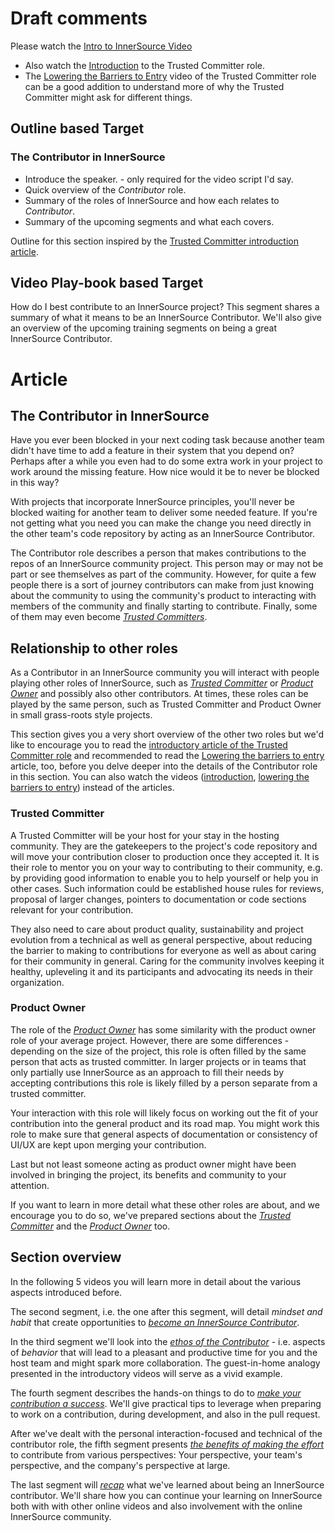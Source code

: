 # Draft comments

 Please watch the [Intro to InnerSource Video](https://www.safaribooksonline.com/videos/introduction-to-innersource/9781492041504)
* Also watch the [Introduction](https://learning.oreilly.com/videos/the-trusted-committer/9781492047599/9781492047599-video323925) to the Trusted Committer role.
* The [Lowering the Barriers to Entry](https://learning.oreilly.com/videos/the-trusted-committer/9781492047599/9781492047599-video323929) video of the Trusted Committer role can be a good addition to understand more of why the Trusted Committer might ask for different things.

## Outline based Target
### The Contributor in InnerSource

  - Introduce the speaker. - only required for the video script I'd say. 
  - Quick overview of the _Contributor_ role.
  - Summary of the roles of InnerSource and how each relates to _Contributor_.
  - Summary of the upcoming segments and what each covers.

Outline for this section inspired by the [Trusted Committer introduction article](https://github.com/InnerSourceCommons/InnerSourceLearningPath/blob/master/trusted-committer/01-introduction.md).

## Video Play-book based Target
How do I best contribute to an InnerSource project?  This segment shares a summary of what it means to be an InnerSource Contributor.  We'll also give an overview of the upcoming training segments on being a great InnerSource Contributor.



# Article

## The Contributor in InnerSource

Have you ever been blocked in your next coding task because another team didn't have time to add a feature in their system that you depend on?
Perhaps after a while you even had to do some extra work in your project to work around the missing feature.
How nice would it be to never be blocked in this way?

With projects that incorporate InnerSource principles, you'll never be blocked waiting for another team to deliver some needed feature.
If you're not getting what you need you can make the change you need directly in the other team's code repository by acting as an InnerSource Contributor.

The Contributor role describes a person that makes contributions to the repos of an InnerSource community project.
This person may or may not be part or see themselves as part of the community.
However, for quite a few people there is a sort of journey contributors can make from just knowing about the community to using the community's product to interacting with members of the community and finally starting to contribute.
Finally, some of them may even become [_Trusted Committers_][TC Introduction].


## Relationship to other roles

As a Contributor in an InnerSource community you will interact with people playing other roles of InnerSource, such as [_Trusted Committer_][TC Introduction] or [_Product Owner_][PO Introduction] and possibly also other contributors.
At times, these roles can be played by the same person, such as Trusted Committer and Product Owner in small grass-roots style projects.

This section gives you a very short overview of the other two roles but we'd like to encourage you to read the [introductory article of the Trusted Committer role][TC Introduction] and recommended to read the [Lowering the barriers to entry][TC Barriers] article, too, before you delve deeper into the details of the Contributor role in this section.
You can also watch the videos ([introduction](https://learning.oreilly.com/videos/the-trusted-committer/9781492047599/9781492047599-video323925), [lowering the barriers to entry](https://learning.oreilly.com/videos/the-trusted-committer/9781492047599/9781492047599-video323929)) instead of the articles.

### Trusted Committer

A Trusted Committer will be your host for your stay in the hosting community.
They are the gatekeepers to the project's code repository and will move your contribution closer to production once they accepted it. 
It is their role to mentor you on your way to contributing to their community, e.g. by providing good information to enable you to help yourself or help you in other cases.
Such information could be established house rules for reviews, proposal of larger changes,  pointers to documentation or code sections relevant for your contribution.

They also need to care about product quality, sustainability and project evolution from a technical as well as general perspective, about reducing the barrier to making to contributions for everyone as well as about caring for their community in general.
Caring for the community involves keeping it healthy, upleveling it and its participants and advocating its needs in their organization.


### Product Owner
The role of the [_Product Owner_][PO Introduction] has some similarity with the product owner role of your average project.
However, there are some differences - depending on the size of the project, this role is often filled by the same person that acts as trusted committer.
In larger projects or in teams that only partially use InnerSource as an approach to fill their needs by accepting contributions this role is likely filled by a person separate from a trusted committer.

Your interaction with this role will likely focus on working out the fit of your contribution into the general product and its road map. 
You might work this role to make sure that general aspects of documentation or consistency of UI/UX are kept upon merging your contribution.  

Last but not least someone acting as product owner might have been involved in bringing the project, its benefits and community to your attention. 


If you want to learn in more detail what these other roles are about, and we encourage you to do so, we've prepared sections about the [_Trusted Committer_][TC Introduction] and the [_Product Owner_][PO Introduction] too.


## Section overview
In the following 5 videos you will learn more in detail about the various aspects introduced before. 

The second segment, i.e. the one after this segment, will detail _mindset and habit_ that create opportunities to [_become an InnerSource Contributor_](https://github.com/InnerSourceCommons/InnerSourceLearningPath/blob/master/contributor/02-becoming-a-contributor-article.md).

In the third segment we'll look into the [_ethos of the Contributor_](https://github.com/InnerSourceCommons/InnerSourceLearningPath/blob/master/contributor/03-contributor-ethos-article.md) - i.e. aspects of _behavior_ that will lead to a pleasant and productive time for you and the host team and might spark more collaboration.
The guest-in-home analogy presented in the introductory videos will serve as a vivid example. 

The fourth segment describes the hands-on things to do to [_make your contribution a success_](https://github.com/InnerSourceCommons/InnerSourceLearningPath/blob/master/contributor/04-mechanics-of-contributing-article.md).
We'll give practical tips to leverage when preparing to work on a contribution, during development, and also in the pull request.  

After we've dealt with the personal interaction-focused and technical of the contributor role, the fifth segment presents [_the benefits of making the effort_](https://github.com/InnerSourceCommons/InnerSourceLearningPath/blob/master/contributor/05-benefits-of-contribution-article.md) to contribute from various perspectives: Your perspective, your team's perspective, and the company's perspective at large.

The last segment will [_recap_](https://github.com/InnerSourceCommons/InnerSourceLearningPath/blob/master/contributor/06-conclusion-article.md) what we've learned about being an InnerSource contributor.  We'll share how you can continue your learning on InnerSource both with with other online videos and also involvement with the online InnerSource community.


[intro-innersource]:https://www.safaribooksonline.com/videos/introduction-to-innersource/9781492041504
[intro-trusted-comitter]:https://learning.oreilly.com/videos/the-trusted-committer/9781492047599/9781492047599-video323925
[tc-lowering-the-barriers-to-entry]:https://learning.oreilly.com/videos/the-trusted-committer/9781492047599/9781492047599-video323929
[TC Introduction]: https://github.com/InnerSourceCommons/InnerSourceLearningPath/blob/master/trusted-committer/01-introduction.md
[TC Barriers]: https://github.com/InnerSourceCommons/InnerSourceLearningPath/blob/master/trusted-committer/05-lowering-the-barriers-to-entry.md
[PO Introduction]: https://github.com/InnerSourceCommons/InnerSourceLearningPath/blob/master/product-owner/01-opening-article.md
